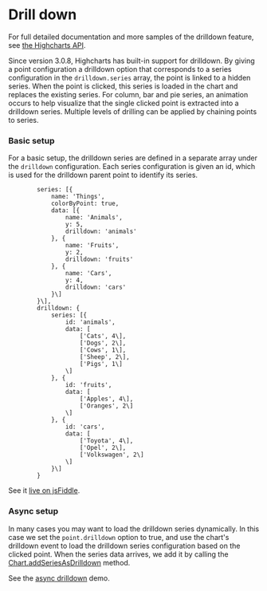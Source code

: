 Drill down
==========

For full detailed documentation and more samples of the drilldown feature, see [the Highcharts API](http://api.highcharts.com/highcharts/drilldown).

Since version 3.0.8, Highcharts has built-in support for drilldown. By giving a point configuration a drilldown option that corresponds to a series configuration in the `drilldown.series` array, the point is linked to a hidden series. When the point is clicked, this series is loaded in the chart and replaces the existing series. For column, bar and pie series, an animation occurs to help visualize that the single clicked point is extracted into a drilldown series. Multiple levels of drilling can be applied by chaining points to series.

### Basic setup

For a basic setup, the drilldown series are defined in a separate array under the `drilldown` configuration. Each series configuration is given an id, which is used for the drilldown parent point to identify its series. 

    
            series: [{
                name: 'Things',
                colorByPoint: true,
                data: [{
                    name: 'Animals',
                    y: 5,
                    drilldown: 'animals'
                }, {
                    name: 'Fruits',
                    y: 2,
                    drilldown: 'fruits'
                }, {
                    name: 'Cars',
                    y: 4,
                    drilldown: 'cars'
                }\]
            }\],
            drilldown: {
                series: [{
                    id: 'animals',
                    data: [
                        ['Cats', 4\],
                        ['Dogs', 2\],
                        ['Cows', 1\],
                        ['Sheep', 2\],
                        ['Pigs', 1\]
                    \]
                }, {
                    id: 'fruits',
                    data: [
                        ['Apples', 4\],
                        ['Oranges', 2\]
                    \]
                }, {
                    id: 'cars',
                    data: [
                        ['Toyota', 4\],
                        ['Opel', 2\],
                        ['Volkswagen', 2\]
                    \]
                }\]
            }

See it [live on jsFiddle](http://jsfiddle.net/gh/get/jquery/1.7.2/highslide-software/highcharts.com/tree/master/samples/highcharts/drilldown/basic/).

### Async setup

In many cases you may want to load the drilldown series dynamically. In this case we set the `point.drilldown` option to true, and use the chart's drilldown event to load the drilldown series configuration based on the clicked point. When the series data arrives, we add it by calling the [Chart.addSeriesAsDrilldown](http://api.highcharts.com/highcharts/Chart.addSeriesAsDrilldown) method.

See the [async drilldown](http://jsfiddle.net/gh/get/jquery/1.7.2/highslide-software/highcharts.com/tree/master/samples/highcharts/drilldown/async/) demo.